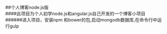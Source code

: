 ##个人博客node.js版<br>
####此项目为个人初学node.js和angular.js自己开发的一个博客小项目
<br>######进入项目，安装npm 和bower的包,启动mongodb数据库,在命令行中运行gulp
